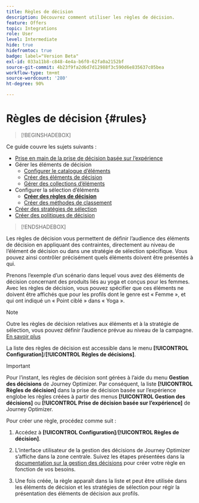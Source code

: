 ```yaml
---
title: Règles de décision
description: Découvrez comment utiliser les règles de décision.
feature: Offers
topic: Integrations
role: User
level: Intermediate
hide: true
hidefromtoc: true
badge: label="Version Beta"
exl-id: 033a11b8-c848-4e4a-b6f0-62fa0a2152bf
source-git-commit: 4b23f9fa2d6d7d12988f3c590d6e835637c05bea
workflow-type: tm+mt
source-wordcount: '280'
ht-degree: 90%

---
```


# Règles de décision {#rules}

>[!BEGINSHADEBOX]

Ce guide couvre les sujets suivants :

* [Prise en main de la prise de décision basée sur l’expérience](gs-experience-decisioning.md)
* Gérer les éléments de décision
   * [Configurer le catalogue d’éléments](catalogs.md)
   * [Créer des éléments de décision](items.md)
   * [Gérer des collections d’éléments](collections.md)
* Configurer la sélection d’éléments
   * **[Créer des règles de décision](rules.md)**
   * [Créer des méthodes de classement](ranking.md)
* [Créer des stratégies de sélection](selection-strategies.md)
* [Créer des politiques de décision](create-decision.md)

>[!ENDSHADEBOX]

Les règles de décision vous permettent de définir l’audience des éléments de décision en appliquant des contraintes, directement au niveau de l’élément de décision ou dans une stratégie de sélection spécifique. Vous pouvez ainsi contrôler précisément quels éléments doivent être présentés à qui.

Prenons l’exemple d’un scénario dans lequel vous avez des éléments de décision concernant des produits liés au yoga et conçus pour les femmes. Avec les règles de décision, vous pouvez spécifier que ces éléments ne doivent être affichés que pour les profils dont le genre est « Femme », et qui ont indiqué un « Point ciblé » dans « Yoga ».

>[!NOTE]
>
>Outre les règles de décision relatives aux éléments et à la stratégie de sélection, vous pouvez définir l’audience prévue au niveau de la campagne. [En savoir plus](../campaigns/create-campaign.md#audience)


La liste des règles de décision est accessible dans le menu **[!UICONTROL Configuration]**/**[!UICONTROL Régles de décisions]**.

<!--![](assets/decision-rules-list.png)-->

>[!IMPORTANT]
>
>Pour l’instant, les règles de décision sont gérées à l’aide du menu **Gestion des décisions** de Journey Optimizer. Par conséquent, la liste **[!UICONTROL Règles de décision]** dans la prise de décision basée sur l’expérience englobe les règles créées à partir des menus **[!UICONTROL Gestion des décisions]** ou **[!UICONTROL Prise de décision basée sur l’expérience]** de Journey Optimizer.

Pour créer une règle, procédez comme suit :

1. Accédez à **[!UICONTROL Configuration]**/**[!UICONTROL Règles de décision]**.
1. L’interface utilisateur de la gestion des décisions de Journey Optimizer s’affiche dans la zone centrale. Suivez les étapes présentées dans la [documentation sur la gestion des décisions](../offers/offer-library/creating-decision-rules.md) pour créer votre règle en fonction de vos besoins.

1. Une fois créée, la règle apparaît dans la liste et peut être utilisée dans les éléments de décision et les stratégies de sélection pour régir la présentation des éléments de décision aux profils.
